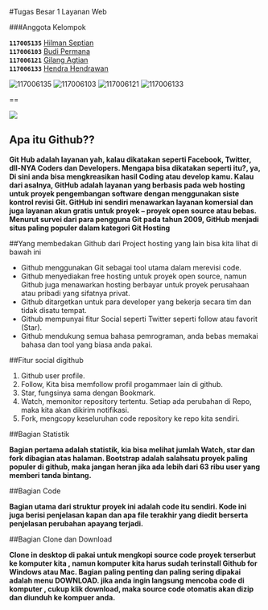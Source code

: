 #Tugas Besar 1 Layanan Web

###Anggota Kelompok

**`117005135`**  	[Hilman Septian](https://github.com/hilmanseptian)       
**`117006103`**  	[Budi Permana](https://github.com/budi103)              
**`117006121`**  	[Gilang Agtian](https://github.com/gilang121)               
**`117006133`**  	[Hendra Hendrawan](https://github.com/hendra024)               
          

![117006135](https://avatars1.githubusercontent.com/u/7270117?s=140)
![117006103](https://avatars2.githubusercontent.com/u/7203177?s=140)
![117006121](https://avatars1.githubusercontent.com/u/7335084?s=140)
![117006133](https://avatars2.githubusercontent.com/u/7221904?s=140)

==

![](http://chrisawren.com/images/posts/github/front-end-conftocat.png)

## Apa itu Github??

**Git Hub adalah layanan yah, kalau dikatakan seperti Facebook, Twitter, dll-NYA Coders dan Developers. Mengapa bisa dikatakan seperti itu?, ya, Di sini anda bisa mengkreasikan hasil Coding atau develop kamu. Kalau dari asalnya, GitHub adalah layanan yang berbasis pada web hosting untuk proyek pengembangan software dengan menggunakan siste kontrol revisi Git. GitHub ini sendiri menawarkan layanan komersial dan juga layanan akun gratis untuk proyek – proyek open source atau bebas. Menurut survei dari para pengguna Git pada tahun 2009, GitHub menjadi situs paling populer dalam kategori Git Hosting**

##Yang membedakan Github dari Project hosting yang lain bisa kita lihat di bawah ini

- Github menggunakan Git sebagai tool utama dalam merevisi code.
- Github menyediakan free hosting untuk proyek open source, namun Github juga menawarkan  hosting berbayar untuk proyek perusahaan atau pribadi yang sifatnya privat.
- Github ditargetkan untuk para developer yang bekerja secara tim dan tidak disatu tempat.
- Github mempunyai fitur Social seperti  Twitter seperti follow atau favorit (Star).
- Github mendukung semua bahasa pemrograman, anda bebas memakai bahasa dan tool yang biasa anda pakai.

##Fitur social digithub

1. Github user profile.
2. Follow, Kita bisa memfollow profil progammaer lain di github.
3. Star, fungsinya sama dengan Bookmark.
4. Watch, memonitor repository tertentu. Setiap ada perubahan di Repo, maka kita akan dikirim notifikasi.
5. Fork, mengcopy keseluruhan code repository ke repo kita sendiri.

##Bagian Statistik

**Bagian pertama adalah statistik, kia bisa melihat jumlah Watch, star dan fork dibagian atas halaman. Bootstrap adalah salahsatu proyek paling populer di github, maka jangan heran jika ada lebih dari 63 ribu user yang memberi tanda bintang.**

##Bagian Code 

**Bagian utama dari struktur proyek ini adalah code itu sendiri. Kode ini juga berisi penjelasan kapan dan apa file terakhir yang diedit berserta penjelasan perubahan apayang terjadi.**

##Bagian Clone dan Download

**Clone in desktop  di pakai untuk mengkopi source code proyek terserbut ke komputer kita , namun komputer kita harus sudah terinstall Github for Windows atau Mac. Bagian paling penting dan paling sering dipakai adalah menu DOWNLOAD.  jika anda ingin langsung mencoba code di komputer , cukup klik download, maka source code otomatis akan dizip dan diunduh ke kompuer anda.**







